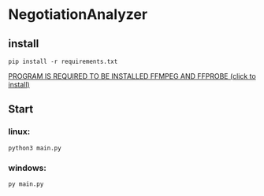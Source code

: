 # NegotiationAnalyzer

## install
`pip install -r requirements.txt`

[PROGRAM IS REQUIRED TO BE INSTALLED FFMPEG AND FFPROBE (click to install)](https://www.gyan.dev/ffmpeg/builds/ffmpeg-release-essentials.zip)

## Start
### linux:
`python3 main.py`
### windows:
`py main.py`